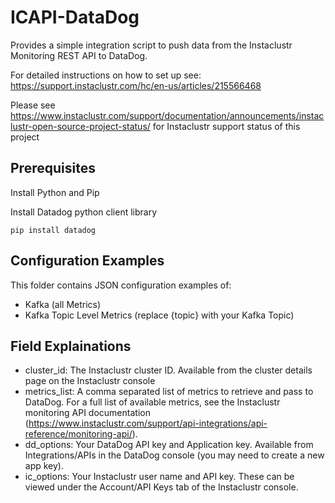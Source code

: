 # ICAPI-DataDog
Provides a simple integration script to push data from the Instaclustr Monitoring REST API to DataDog.

For detailed instructions on how to set up see: https://support.instaclustr.com/hc/en-us/articles/215566468


Please see https://www.instaclustr.com/support/documentation/announcements/instaclustr-open-source-project-status/ for Instaclustr support status of this project

## Prerequisites

Install Python and Pip

Install Datadog python client library

`pip install datadog`

## Configuration Examples

This folder contains JSON configuration examples of:
* Kafka (all Metrics)
* Kafka Topic Level Metrics (replace {topic} with your Kafka Topic)

## Field Explainations

* cluster_id: The Instaclustr cluster ID. Available from the cluster details page on the Instaclustr console
* metrics_list: A comma separated list of metrics to retrieve and pass to DataDog. For a full list of available metrics, see the Instaclustr monitoring API documentation (https://www.instaclustr.com/support/api-integrations/api-reference/monitoring-api/).
* dd_options: Your DataDog API key and Application key. Available from Integrations/APIs in the DataDog console (you may need to create a new app key).
* ic_options: Your Instaclustr user name and API key. These can be viewed under the Account/API Keys tab of the Instaclustr console.